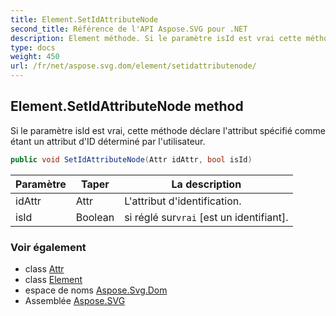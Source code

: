 ```yaml
---
title: Element.SetIdAttributeNode
second_title: Référence de l'API Aspose.SVG pour .NET
description: Element méthode. Si le paramètre isId est vrai cette méthode déclare lattribut spécifié comme étant un attribut dID déterminé par lutilisateur.
type: docs
weight: 450
url: /fr/net/aspose.svg.dom/element/setidattributenode/
---
```

## Element.SetIdAttributeNode method

Si le paramètre isId est vrai, cette méthode déclare l'attribut spécifié comme étant un attribut d'ID déterminé par l'utilisateur.

```csharp
public void SetIdAttributeNode(Attr idAttr, bool isId)
```

| Paramètre | Taper | La description |
| --- | --- | --- |
| idAttr | Attr | L'attribut d'identification. |
| isId | Boolean | si réglé sur`vrai` [est un identifiant]. |

### Voir également

* class [Attr](../../attr/)
* class [Element](../)
* espace de noms [Aspose.Svg.Dom](../../element/)
* Assemblée [Aspose.SVG](../../../)


